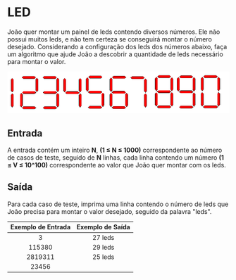 # LED

João quer montar um painel de leds contendo diversos números. Ele não possui muitos leds, e não tem certeza se conseguirá montar o número desejado. Considerando a configuração dos leds dos números abaixo, faça um algoritmo que ajude João a descobrir a quantidade de leds necessário para montar o valor.

![GitHub Logo](/images/2_LED.png)

## Entrada
A entrada contém um inteiro **N**, **(1 ≤ N ≤ 1000)** correspondente ao número de casos de teste, seguido de **N** linhas, cada linha contendo um número **(1 ≤ V ≤ 10^100)** correspondente ao valor que João quer montar com os leds.


## Saída

Para cada caso de teste, imprima uma linha contendo o número de leds que João precisa para montar o valor desejado, seguido da palavra "leds".

<div align="center">

| Exemplo de Entrada | Exemplo de Saída |
|      :--:          |    :--:          |
|   3                |  27 leds         |
|  115380            |  29 leds         |
|   2819311          |  25 leds         |
|  23456             |                  |

</div>